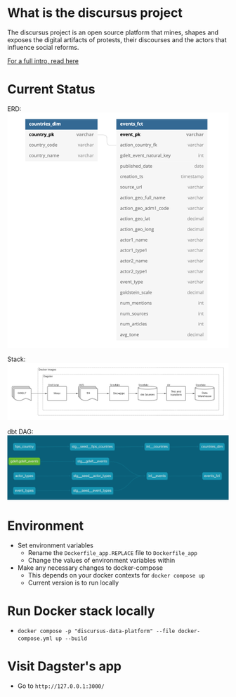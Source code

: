 # What is the discursus project
The discursus project is an open source platform that mines, shapes and exposes the digital artifacts of protests, their discourses and the actors that influence social reforms.

[For a full intro, read here](https://www.olivierdupuis.com/introducing-discursus-io/)


# Current Status
ERD:
![ERD](resources/images/discursus_core_erd.png "ERD")

Stack:
![Stack](resources/images/discursus_core_stack.png "Stack")

dbt DAG:
![dbt DAG](resources/images/discursus_core_dbt_dag.png "dbt DAG")



# Environment
* Set environment variables
    * Rename the `Dockerfile_app.REPLACE` file to `Dockerfile_app`
    * Change the values of environment variables within
* Make any necessary changes to docker-compose
    * This depends on your docker contexts for `docker compose up`
    * Current version is to run locally

# Run Docker stack locally
* `docker compose -p "discursus-data-platform" --file docker-compose.yml up --build`

# Visit Dagster's app
* Go to `http://127.0.0.1:3000/`
